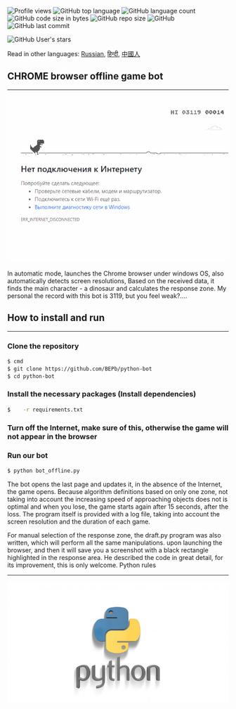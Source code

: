 ![Profile views](https://gpvc.arturio.dev/BEPb) 
![GitHub top language](https://img.shields.io/github/languages/top/BEPb/python-bot) 
![GitHub language count](https://img.shields.io/github/languages/count/BEPb/python-bot)
![GitHub code size in bytes](https://img.shields.io/github/languages/code-size/BEPb/python-bot)
![GitHub repo size](https://img.shields.io/github/repo-size/BEPb/python-bot) 
![GitHub](https://img.shields.io/github/license/BEPb/python-bot) 
![GitHub last commit](https://img.shields.io/github/last-commit/BEPb/python-bot)

![GitHub User's stars](https://img.shields.io/github/stars/BEPb?style=social)


Read in other languages: [Russian](README.ru.md), [हिन्दी](README.hindi.md), [中國人](README.chinese.md)


## CHROME browser offline game bot

____
![](./media/title.gif)

In automatic mode, launches the Chrome browser under windows OS, also automatically detects screen resolutions,
Based on the received data, it finds the main character - a dinosaur and calculates the response zone. My personal
the record with this bot is 3119, but you feel weak?....

## How to install and run
____
### Clone the repository
 
```sh
$ cmd
$ git clone https://github.com/BEPb/python-bot
$ cd python-bot
```
 
### Install the necessary packages (Install dependencies)
```sh
$    -r requirements.txt
```
### Turn off the Internet, make sure of this, otherwise the game will not appear in the browser
### Run our bot
 
```sh
$ python bot_offline.py
```

The bot opens the last page and updates it, in the absence of the Internet, the game opens. Because algorithm
 definitions based on only one zone, not taking into account the increasing speed of approaching objects does not
 is optimal and when you lose, the game starts again after 15 seconds, after the loss. The program itself is provided with a log
 file, taking into account the screen resolution and the duration of each game.
      
 For manual selection of the response zone, the draft.py program was also written, which will perform all the same manipulations.
 upon launching the browser, and then it will save you a screenshot with a black rectangle highlighted in the response area.
 He described the code in great detail, for its improvement, this is only welcome. Python rules
 
____
![](./media/python.jpeg)